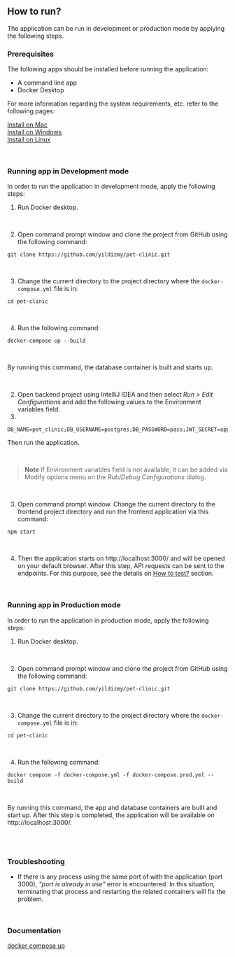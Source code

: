 ## How to run?

The application can be run in development or production mode by applying the following steps.
<br/>

### Prerequisites

The following apps should be installed before running the application:

- A command line app
- Docker Desktop 

For more information regarding the system requirements, etc. refer to the following pages:

[Install on Mac](https://docs.docker.com/desktop/install/mac-install/)<br/>
[Install on Windows](https://docs.docker.com/desktop/install/windows-install/)<br/>
[Install on Linux](https://docs.docker.com/desktop/install/linux-install/)<br/>

<br/>

### Running app in Development mode

In order to run the application in development mode, apply the following steps:


1. Run Docker desktop.

<br/>



2. Open command prompt window and clone the project from GitHub using the following command:

```
git clone https://github.com/yildizmy/pet-clinic.git
```
<br/>



3. Change the current directory to the project directory where the `docker-compose.yml` file is in:

```
cd pet-clinic
```
<br/>


4. Run the following command:

```
docker-compose up --build
```

<br/>

By running this command, the database container is built and starts up. 


<br/>


2. Open backend project using IntelliJ IDEA and then select _Run > Edit Configurations_ and add the following values to the Environment variables field. 
3. 


```
DB_NAME=pet_clinic;DB_USERNAME=postgres;DB_PASSWORD=pass;JWT_SECRET=appSecretKey
```

Then run the application.

<br/>

> **Note** If Environment variables field is not available, it can be added via Modify options menu on the _Rub/Debug Configurations_ dialog.

<br/>



3. Open command prompt window. Change the current directory to the frontend project directory and run the frontend application via this command:

```
npm start
```

<br/>


4. Then the application starts on http://localhost:3000/ and will be opened on your default browser. After this step, API requests can be sent to the endpoints.
   For this purpose, see the details on [How to test?](how_to_test.md) section.

<br/>























### Running app in Production mode

In order to run the application in production mode, apply the following steps:





1. Run Docker desktop.

<br/>



2. Open command prompt window and clone the project from GitHub using the following command:

```
git clone https://github.com/yildizmy/pet-clinic.git
```
<br/>



3. Change the current directory to the project directory where the `docker-compose.yml` file is in:

```
cd pet-clinic
```
<br/>


4. Run the following command:

```
docker compose -f docker-compose.yml -f docker-compose.prod.yml --build
```

<br/>

By running this command, the app and database containers are built and start up. After this step is completed, the application will be available on http://localhost:3000/.

<br/>







<br/>

### Troubleshooting

* If there is any process using the same port of with the application (port 3000), _"port is already in use"_ error is
  encountered. In this situation, terminating that process and restarting the related containers will fix the problem. 

<br/>

### Documentation

[docker compose up](https://docs.docker.com/engine/reference/commandline/compose_up/)<br/>


<br/>
<br/>